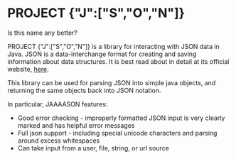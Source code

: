 PROJECT {"J":["S","O","N"]}
========
  
Is this name any better?

PROJECT {"J":["S","O","N"]} is a library for interacting with JSON data in Java. JSON is a data-interchange format for creating and saving information about data structures. It is best read about in detail at its official website, [here](http://www.json.org/).

This library can be used for parsing JSON into simple java objects, and returning the same objects back into JSON notation.

In particular, JAAAASON features:
* Good error checking - improperly formatted JSON input is very clearly marked and has helpful error messages
* Full json support - including special unicode characters and parsing around excess whitespaces
* Can take input from a user, file, string, or url source